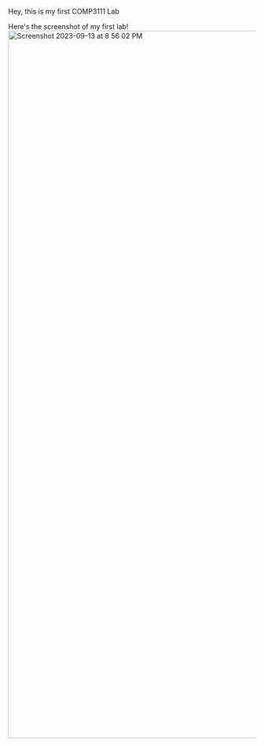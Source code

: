 Hey, this is my first COMP3111 Lab

Here's the screenshot of my first lab!
<img width="1440" alt="Screenshot 2023-09-13 at 8 56 02 PM" src="https://github.com/khushichawla/COMP3111_lab_1/assets/77114872/74c5f195-000c-4158-8cd2-7d39e42ba285">
